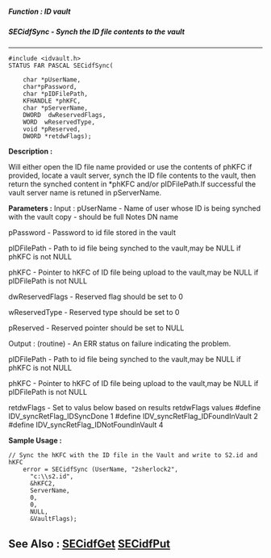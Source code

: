##### Function : ID vault
##### SECidfSync - Synch the ID file contents to the vault
---
```
#include <idvault.h>
STATUS FAR PASCAL SECidfSync(

	char *pUserName,
	char*pPassword,
	char *pIDFilePath,
	KFHANDLE *phKFC,
	char *pServerName,
	DWORD  dwReservedFlags,
	WORD  wReservedType,
	void *pReserved,
	DWORD *retdwFlags);
```
**Description :**

Will either open the ID file name provided or use the contents of phKFC if 
provided, locate a vault server, synch the ID file contents to the vault, then 
return the synched content in *phKFC and/or pIDFilePath.If successful the vault 
server name is retuned in pServerName.


**Parameters :**
Input :
pUserName  -  Name of user whose ID is being synched with the vault copy - should be full Notes DN name

pPassword  -  Password to id file stored in the vault

pIDFilePath  -  Path to id file being synched to the vault,may be NULL if phKFC is not NULL

phKFC  -  Pointer to hKFC of ID file being upload to the vault,may be NULL if pIDFilePath is not NULL	

dwReservedFlags  -  Reserved flag should be set to 0

wReservedType  -  Reserved type should be set to 0

pReserved  -  Reserved pointer should be set to NULL

Output :
(routine)  -  An ERR status on failure indicating the problem. 


pIDFilePath  -  Path to id file being synched to the vault,may be NULL if phKFC is not NULL

phKFC  -  Pointer to hKFC of ID file being upload to the vault,may be NULL if pIDFilePath is not NULL

retdwFlags  -  Set to valus below based on results
retdwFlags values
#define IDV_syncRetFlag_IDSyncDone   1
#define IDV_syncRetFlag_IDFoundInVault  2
#define IDV_syncRetFlag_IDNotFoundInVault 4




**Sample Usage :**
```
// Sync the hKFC with the ID file in the Vault and write to S2.id and hKFC
	error = SECidfSync (UserName, "2sherlock2",
	  "c:\\s2.id", 
	  &hKFC2, 
	  ServerName, 
	  0,
	  0,
	  NULL, 
	  &VaultFlags);
```
**See Also :**
[SECidfGet](/reference/Func/SECidfGet)
[SECidfPut](/reference/Func/SECidfPut)
---
